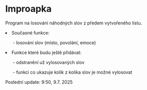 # Improapka
Program na losování náhodných slov z předem vytvořeného listu.

<li>Současné funkce:</li>
<ul>- losování slov (místo, povolání, emoce)</ul>

<li>Funkce které budu ještě přidávat:</li>
<ul>- odstranění už vylosovaných slov</ul>
<ul>- funkci co ukazuje kolik z kolika slov je možné vylosovat</ul>

Poslední update: 9:50, 9.7. 2025
